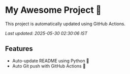 # My Awesome Project 🚀

This project is automatically updated using GitHub Actions.

_Last updated: 2025-05-30 02:30:06 IST_

## Features
- Auto-update README using Python 🐍
- Auto Git push with GitHub Actions 🤖
